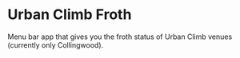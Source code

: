 # Urban Climb Froth

Menu bar app that gives you the froth status of Urban Climb venues (currently only Collingwood).
